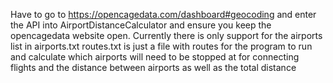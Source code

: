 Have to go to https://opencagedata.com/dashboard#geocoding and enter the API into AirportDistanceCalculator and ensure you keep the opencagedata website open.
Currently there is only support for the airports list in airports.txt
routes.txt is just a file with routes for the program to run and calculate which airports will need to be stopped at for connecting flights and the distance between airports as well as the total distance
